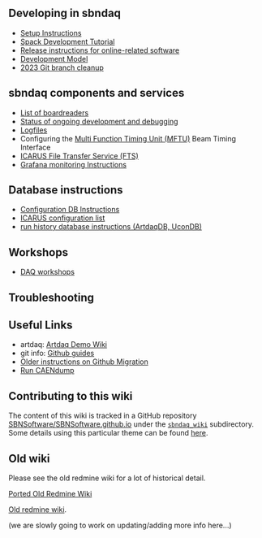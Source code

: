 Developing in sbndaq
----------------------------------------------

* [Setup Instructions](Installation)
* [Spack Development Tutorial](Spack-Development-Tutorial.md)
* [Release instructions for online-related software](ReleaseInstructions)
* [Development Model](DevModel)
* [2023 Git branch cleanup](2023BranchCleanup.md)


sbndaq components and services
----------------------------------------------
* [List of boardreaders](Boardreaders.md)
* [Status of ongoing development and debugging](development/development.md)
* [Logfiles](DAQLogfiles.md)
* Configuring the [Multi Function Timing Unit (MFTU)](ACnet/MFTU.md) Beam Timing Interface
* [ICARUS File Transfer Service (FTS)](ICARUS_FTS.md)
* [Grafana monitoring Instructions](grafana.md)

Database instructions
---
* [Configuration DB Instructions](configurationDB.md)
* [ICARUS configuration list](ICARUSConfigurationList.md)
* [run history database instructions (ArtdaqDB, UconDB)](run_history.md)


Workshops
---------
* [DAQ workshops](DAQworkshops.md)

Troubleshooting
----------------------------------------------



Useful Links
---
* artdaq: [Artdaq Demo Wiki](https://cdcvs.fnal.gov/redmine/projects/artdaq-demo/wiki)
* git info: [Github guides](https://guides.github.com/)
* [Older instructions on Github Migration](GithubMigration.md)
* [Run CAENdump](CAENdump_setup.md)



Contributing to this wiki
----------------------------------------------


The content of this wiki is tracked in a GitHub repository [SBNSoftware/SBNSoftware.github.io](https://github.com/SBNSoftware/SBNSoftware.github.io)
under the
[`sbndaq_wiki`](https://github.com/SBNSoftware/SBNSoftware.github.io/tree/master/sbndaq_wiki)
subdirectory. Some details using this particular theme can be found [here](https://github.com/chrisrhymes/bulma-clean-theme).



Old wiki
----------------------------------------------
Please
see the old redmine wiki for a lot of historical detail.

[Ported Old Redmine Wiki](../sbndaq_oldwiki/Wiki)

[Old redmine wiki](https://cdcvs.fnal.gov/redmine/projects/sbndaq/wiki).

(we are slowly going to work on updating/adding more info here...)

